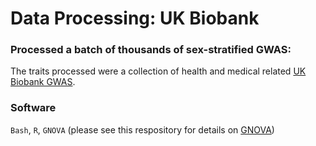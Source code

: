 # Data Processing: UK Biobank

### Processed a batch of thousands of sex-stratified GWAS:
The traits processed were a collection of health and medical related [UK Biobank GWAS](https://docs.google.com/spreadsheets/d/1kvPoupSzsSFBNSztMzl04xMoSC3Kcx3CrjVf4yBmESU/edit?usp=sharing). 

### Software
`Bash`, `R`, `GNOVA` (please see this respository for details on [GNOVA](https://github.com/qlu-lab/GNOVA-2.0))

